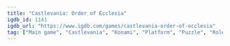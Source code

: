 ```yaml
---
title: "Castlevania: Order of Ecclesia"
igdb_id: 1141
igdb_url: "https://www.igdb.com/games/castlevania-order-of-ecclesia"
tag: ["Main game", "Castlevania", "Konami", "Platform", "Puzzle", "Role-playing (RPG)", "Hack and slash/Beat 'em up", "Adventure", "Single player", "Multiplayer", "Side view", "Action", "Fantasy", "Horror"]
---
```

